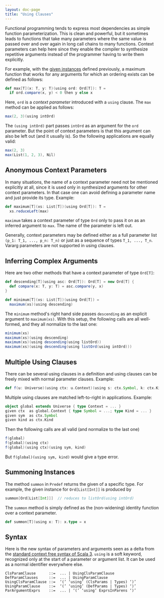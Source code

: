 ```yaml
---
layout: doc-page
title: "Using Clauses"
---
```


Functional programming tends to express most dependencies as simple function parameterization.
This is clean and powerful, but it sometimes leads to functions that take many parameters where the same value is passed over and over again in long call chains to many
functions. Context parameters can help here since they enable the compiler to synthesize
repetitive arguments instead of the programmer having to write them explicitly.

For example, with the [given instances](./givens.md) defined previously,
a maximum function that works for any arguments for which an ordering exists can be defined as follows:
```scala
def max[T](x: T, y: T)(using ord: Ord[T]): T =
  if ord.compare(x, y) < 0 then y else x
```
Here, `ord` is a _context parameter_ introduced with a `using` clause.
The `max` method can be applied as follows:
```scala
max(2, 3)(using intOrd)
```
The `(using intOrd)` part passes `intOrd` as an argument for the `ord` parameter. But the point of context parameters is that this argument can also be left out (and it usually is). So the following applications are equally valid:
```scala
max(2, 3)
max(List(1, 2, 3), Nil)
```

## Anonymous Context Parameters

In many situations, the name of a context parameter need not be
mentioned explicitly at all, since it is used only in synthesized arguments for
other context parameters. In that case one can avoid defining a parameter name
and just provide its type. Example:
```scala
def maximum[T](xs: List[T])(using Ord[T]): T =
  xs.reduceLeft(max)
```
`maximum` takes a context parameter of type `Ord` only to pass it on as an
inferred argument to `max`. The name of the parameter is left out.

Generally, context parameters may be defined either as a full parameter list `(p_1: T_1, ..., p_n: T_n)` or just as a sequence of types `T_1, ..., T_n`. Vararg parameters are not supported in using clauses.

## Inferring Complex Arguments

Here are two other methods that have a context parameter of type `Ord[T]`:
```scala
def descending[T](using asc: Ord[T]): Ord[T] = new Ord[T] {
  def compare(x: T, y: T) = asc.compare(y, x)
}

def minimum[T](xs: List[T])(using Ord[T]) =
  maximum(xs)(using descending)
```
The `minimum` method's right hand side passes `descending` as an explicit argument to `maximum(xs)`.
With this setup, the following calls are all well-formed, and they all normalize to the last one:
```scala
minimum(xs)
maximum(xs)(using descending)
maximum(xs)(using descending(using listOrd))
maximum(xs)(using descending(using listOrd(using intOrd)))
```

## Multiple Using Clauses

There can be several using clauses in a definition and using clauses can be freely mixed with normal parameter clauses. Example:
```scala
def f(u: Universe)(using ctx: u.Context)(using s: ctx.Symbol, k: ctx.Kind) = ...
```
Multiple using clauses are matched left-to-right in applications. Example:
```scala
object global extends Universe { type Context = ... }
given ctx  as global.Context { type Symbol = ...; type Kind = ... }
given sym  as ctx.Symbol
given kind as ctx.Kind
```
Then the following calls are all valid (and normalize to the last one)
```scala
f(global)
f(global)(using ctx)
f(global)(using ctx)(using sym, kind)
```
But `f(global)(using sym, kind)` would give a type error.


## Summoning Instances

The method `summon` in `Predef` returns the given of a specific type. For example,
the given instance for `Ord[List[Int]]` is produced by
```scala
summon[Ord[List[Int]]]  // reduces to listOrd(using intOrd)
```
The `summon` method is simply defined as the (non-widening) identity function over a context parameter.
```scala
def summon[T](using x: T): x.type = x
```

## Syntax

Here is the new syntax of parameters and arguments seen as a delta from the [standard context free syntax of Scala 3](../../internals/syntax.md). `using` is a soft keyword, recognized only at the start of a parameter or argument list. It can be used as a normal identifier everywhere else.
```
ClsParamClause      ::=  ... | UsingClsParamClause
DefParamClauses     ::=  ... | UsingParamClause
UsingClsParamClause ::=  ‘(’ ‘using’ (ClsParams | Types) ‘)’
UsingParamClause    ::=  ‘(’ ‘using’ (DefParams | Types) ‘)’
ParArgumentExprs    ::=  ... | ‘(’ ‘using’ ExprsInParens ‘)’
```
